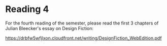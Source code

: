 Reading 4
=========================

For the fourth reading of the semester, please read the first 3 chapters of Julian Bleecker's essay on Design Fiction:

https://drbfw5wfjlxon.cloudfront.net/writing/DesignFiction_WebEdition.pdf
